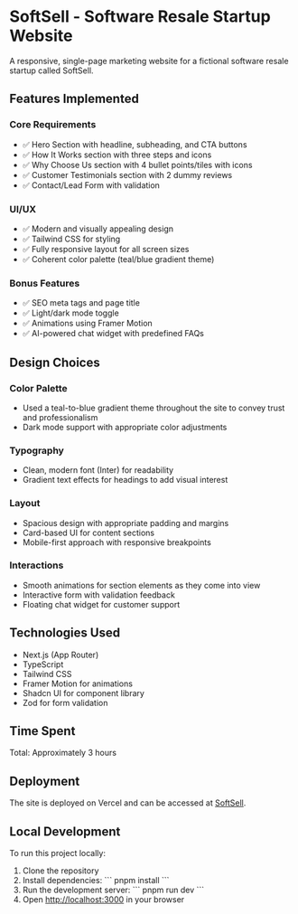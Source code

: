 # SoftSell - Software Resale Startup Website

A responsive, single-page marketing website for a fictional software resale startup called SoftSell.

## Features Implemented

### Core Requirements
- ✅ Hero Section with headline, subheading, and CTA buttons
- ✅ How It Works section with three steps and icons
- ✅ Why Choose Us section with 4 bullet points/tiles with icons
- ✅ Customer Testimonials section with 2 dummy reviews
- ✅ Contact/Lead Form with validation

### UI/UX
- ✅ Modern and visually appealing design
- ✅ Tailwind CSS for styling
- ✅ Fully responsive layout for all screen sizes
- ✅ Coherent color palette (teal/blue gradient theme)

### Bonus Features
- ✅ SEO meta tags and page title
- ✅ Light/dark mode toggle
- ✅ Animations using Framer Motion
- ✅ AI-powered chat widget with predefined FAQs

## Design Choices

### Color Palette
- Used a teal-to-blue gradient theme throughout the site to convey trust and professionalism
- Dark mode support with appropriate color adjustments

### Typography
- Clean, modern font (Inter) for readability
- Gradient text effects for headings to add visual interest

### Layout
- Spacious design with appropriate padding and margins
- Card-based UI for content sections
- Mobile-first approach with responsive breakpoints

### Interactions
- Smooth animations for section elements as they come into view
- Interactive form with validation feedback
- Floating chat widget for customer support

## Technologies Used

- Next.js (App Router)
- TypeScript
- Tailwind CSS
- Framer Motion for animations
- Shadcn UI for component library
- Zod for form validation

## Time Spent

Total: Approximately 3 hours

## Deployment

The site is deployed on Vercel and can be accessed at [SoftSell](https://softsell-pearl.vercel.app/).

## Local Development

To run this project locally:

1. Clone the repository
2. Install dependencies:
   \`\`\`
   pnpm install
   \`\`\`
3. Run the development server:
   \`\`\`
   pnpm run dev
   \`\`\`
4. Open [http://localhost:3000](http://localhost:3000) in your browser
